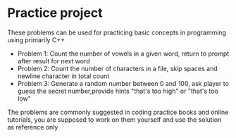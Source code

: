 # Practice project
<p> These problems can be used for practicing basic concepts in programming using primarily C++ </p>
<ul>
	<li> Problem 1: Count the number of vowels in a given word, return to prompt after result for next word</li>
	<li> Problem 2: Count the number of characters in a file, skip spaces and newline character in total count</li>
	<li> Problem 3: Generate a random number between 0 and 100, ask player to guess the secret number,provide hints "that's too high" or "that's too low"</li>
</ul>
<p> The problems are commonly suggested in coding practice books and online tutorials, you are supposed to work on them yourself and use the solution as reference only </p>
